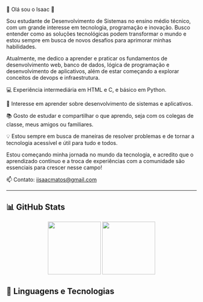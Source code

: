 🍃 Olá sou o Isaac 🍃

Sou estudante de Desenvolvimento de Sistemas no ensino médio técnico, com um grande interesse em tecnologia, programação e inovação. Busco entender como as soluções tecnológicas podem transformar o mundo e estou sempre em busca de novos desafios para aprimorar minhas habilidades.

Atualmente, me dedico a aprender e praticar os fundamentos de desenvolvimento web, banco de dados, lógica de programação e desenvolvimento de aplicativos, além de estar começando a explorar conceitos de devops e infraestrutura.

💻 Experiência intermediária em HTML e C, e básico em Python.

🚀 Interesse em aprender sobre desenvolvimento de sistemas e aplicativos.

📚 Gosto de estudar e compartilhar o que aprendo, seja com os colegas de classe, meus amigos ou familiares.

💡 Estou sempre em busca de maneiras de resolver problemas e de tornar a tecnologia acessível e útil para tudo e todos.

Estou começando minha jornada no mundo da tecnologia, e acredito que o aprendizado contínuo e a troca de experiências com a comunidade são essenciais para crescer nesse campo! 

📫 Contato: iisaacmatos@gmail.com

---

## 📊 GitHub Stats

<p align="center">
  <img height="140em" src="https://github-readme-stats.vercel.app/api?username=xtrinksx&show_icons=true&theme=tokyonight&hide_title=false" />
  <img height="140em" src="https://github-readme-stats.vercel.app/api/top-langs/?username=xtrinksx&layout=compact&theme=tokyonight" />
</p>

## 🚀 Linguagens e Tecnologias
